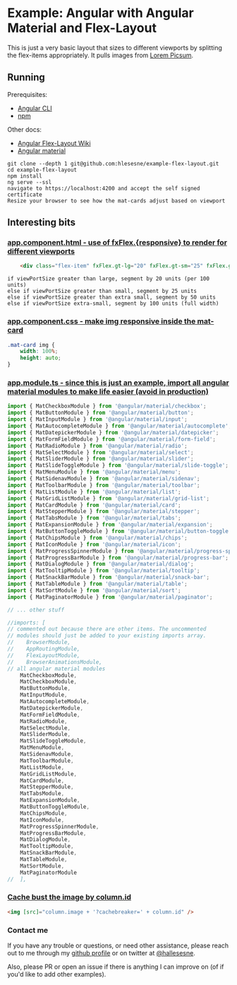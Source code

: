 # Example: Angular with Angular Material and Flex-Layout

This is just a very basic layout that sizes to different viewports by splitting the flex-items appropriately. It pulls images from [Lorem Picsum](https://picsum.photos/).

## Running

Prerequisites:
- [Angular CLI](https://cli.angular.io/)
- [npm](https://www.npmjs.com/get-npm)

Other docs:
- [Angular Flex-Layout Wiki](https://github.com/angular/flex-layout/wiki)
- [Angular material](https://material.angular.io/)

```
git clone --depth 1 git@github.com:hlesesne/example-flex-layout.git
cd example-flex-layout
npm install
ng serve --ssl
navigate to https://localhost:4200 and accept the self signed certificate
Resize your browser to see how the mat-cards adjust based on viewport
```

## Interesting bits

### [app.component.html - use of fxFlex.{responsive} to render for different viewports](https://github.com/hlesesne/example-flex-layout/blob/master/src/app/app.component.html#L3)

```html
    <div class="flex-item" fxFlex.gt-lg="20" fxFlex.gt-sm="25" fxFlex.gt-xs="50" fxFlex.xs="100">
```
    if viewPortSize greater than large, segment by 20 units (per 100 units)
    else if viewPortSize greater than small, segment by 25 units
    else if viewPortSize greater than extra small, segment by 50 units
    else if viewPortSize extra-small, segment by 100 units (full width)    

### [app.component.css - make img responsive inside the mat-card](https://github.com/hlesesne/example-flex-layout/blob/master/src/app/app.component.css#L28)

```css
.mat-card img {
    width: 100%;
    height: auto;
}
```

### [app.module.ts - since this is just an example, import all angular material modules to make life easier (avoid in production)](https://github.com/hlesesne/example-flex-layout/blob/master/src/app/app.module.ts)

```typescript
import { MatCheckboxModule } from '@angular/material/checkbox';
import { MatButtonModule } from '@angular/material/button';
import { MatInputModule } from '@angular/material/input';
import { MatAutocompleteModule } from '@angular/material/autocomplete';
import { MatDatepickerModule } from '@angular/material/datepicker';
import { MatFormFieldModule } from '@angular/material/form-field';
import { MatRadioModule } from '@angular/material/radio';
import { MatSelectModule } from '@angular/material/select';
import { MatSliderModule } from '@angular/material/slider';
import { MatSlideToggleModule } from '@angular/material/slide-toggle';
import { MatMenuModule } from '@angular/material/menu';
import { MatSidenavModule } from '@angular/material/sidenav';
import { MatToolbarModule } from '@angular/material/toolbar';
import { MatListModule } from '@angular/material/list';
import { MatGridListModule } from '@angular/material/grid-list';
import { MatCardModule } from '@angular/material/card';
import { MatStepperModule } from '@angular/material/stepper';
import { MatTabsModule } from '@angular/material/tabs';
import { MatExpansionModule } from '@angular/material/expansion';
import { MatButtonToggleModule } from '@angular/material/button-toggle';
import { MatChipsModule } from '@angular/material/chips';
import { MatIconModule } from '@angular/material/icon';
import { MatProgressSpinnerModule } from '@angular/material/progress-spinner';
import { MatProgressBarModule } from '@angular/material/progress-bar';
import { MatDialogModule } from '@angular/material/dialog';
import { MatTooltipModule } from '@angular/material/tooltip';
import { MatSnackBarModule } from '@angular/material/snack-bar';
import { MatTableModule } from '@angular/material/table';
import { MatSortModule } from '@angular/material/sort';
import { MatPaginatorModule } from '@angular/material/paginator';

// ... other stuff

//imports: [ 
// commented out because there are other items. The uncommented
// modules should just be added to your existing imports array.
//    BrowserModule,
//    AppRoutingModule,
//    FlexLayoutModule,
//    BrowserAnimationsModule,
// all angular material modules
    MatCheckboxModule,
    MatCheckboxModule,
    MatButtonModule,
    MatInputModule,
    MatAutocompleteModule,
    MatDatepickerModule,
    MatFormFieldModule,
    MatRadioModule,
    MatSelectModule,
    MatSliderModule,
    MatSlideToggleModule,
    MatMenuModule,
    MatSidenavModule,
    MatToolbarModule,
    MatListModule,
    MatGridListModule,
    MatCardModule,
    MatStepperModule,
    MatTabsModule,
    MatExpansionModule,
    MatButtonToggleModule,
    MatChipsModule,
    MatIconModule,
    MatProgressSpinnerModule,
    MatProgressBarModule,
    MatDialogModule,
    MatTooltipModule,
    MatSnackBarModule,
    MatTableModule,
    MatSortModule,
    MatPaginatorModule
//  ],
```

### [Cache bust the image by column.id](https://github.com/hlesesne/example-flex-layout/blob/master/src/app/app.component.html#L10)

```html
<img [src]="column.image + '?cachebreaker=' + column.id" />
```

### Contact me

If you have any trouble or questions, or need other assistance, please reach out to me through my [github profile](https://github.com/hlesesne) or on twitter at [@hallesesne](https://twitter.com/hallesesne). 

Also, please PR or open an issue if there is anything I can improve on (of if you'd like to add other examples).


